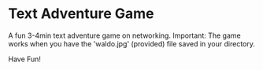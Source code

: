 # Text Adventure Game
A fun 3-4min text adventure game on networking.
Important: The game works when you have the 'waldo.jpg' (provided) file saved in your directory.

Have Fun!
